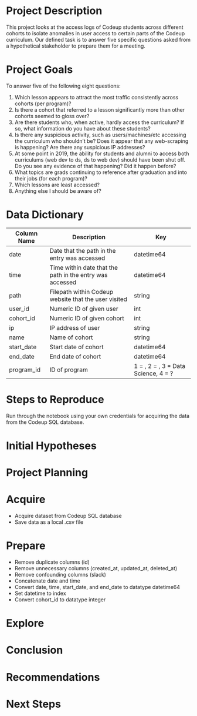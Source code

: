 # Project Description

This project looks at the access logs of Codeup students across different cohorts to isolate anomalies in user access to certain parts of the Codeup curriculum. Our defined task is to answer five specific questions asked from a hypothetical stakeholder to prepare them for a meeting.

# Project Goals

To answer five of the following eight questions:

1. Which lesson appears to attract the most traffic consistently across cohorts (per program)?
2. Is there a cohort that referred to a lesson significantly more than other cohorts seemed to gloss over?
3. Are there students who, when active, hardly access the curriculum? If so, what information do you have about these students?
4. Is there any suspicious activity, such as users/machines/etc accessing the curriculum who shouldn’t be? Does it appear that any web-scraping is happening? Are there any suspicious IP addresses?
5. At some point in 2019, the ability for students and alumni to access both curriculums (web dev to ds, ds to web dev) should have been shut off. Do you see any evidence of that happening? Did it happen before?
6. What topics are grads continuing to reference after graduation and into their jobs (for each program)?
7. Which lessons are least accessed?
8. Anything else I should be aware of?

# Data Dictionary

Column Name | Description | Key
--- | --- | --- 
date | Date that the path in the entry was accessed | datetime64
time | Time within date that the path in the entry was accessed | datetime64
path | Filepath within Codeup website that the user visited | string
user_id | Numeric ID of given user | int
cohort_id | Numeric ID of given cohort | int
ip | IP address of user | string
name | Name of cohort | string
start_date | Start date of cohort | datetime64
end_date | End date of cohort | datetime64
program_id | ID of program | 1 = , 2 = , 3 = Data Science, 4 = ?

# Steps to Reproduce

Run through the notebook using your own credentials for acquiring the data from the Codeup SQL database.

# Initial Hypotheses

# Project Planning 

# Acquire

- Acquire dataset from Codeup SQL database
- Save data as a local .csv file

# Prepare

- Remove duplicate columns (id)
- Remove unnecessary columns (created_at, updated_at, deleted_at)
- Remove confounding columns (slack)
- Concatenate date and time
- Convert date, time, start_date, and end_date to datatype datetime64
- Set datetime to index
- Convert cohort_id to datatype integer

# Explore

# Conclusion

# Recommendations

# Next Steps

